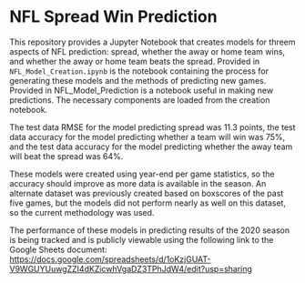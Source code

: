 # NFL Spread Win Prediction

This repository provides a Jupyter Notebook that creates models for threem aspects of NFL prediction: spread, whether the away or home team wins, and whether the away or home team beats the spread. Provided in `NFL_Model_Creation.ipynb` is the notebook containing the process for generating these models and the methods of predicting new games. Provided in NFL_Model_Prediction is a notebook useful in making new predictions. The necessary components are loaded from the creation notebook. 

The test data RMSE for the model predicting spread was 11.3 points, the test data accuracy for the model predicting whether a team will win was 75%, and the test data accuracy for the model predicting whether the away team will beat the spread was 64%.

These models were created using year-end per game statistics, so the accuracy should improve as more data is available in the season. An alternate dataset was previously created based on boxscores of the past five games, but the models did not perform nearly as well on this dataset, so the current methodology was used.

The performance of these models in predicting results of the 2020 season is being tracked and is publicly viewable using the following link to the Google Sheets document: https://docs.google.com/spreadsheets/d/1oKzjGUAT-V9WGUYUuwgZZI4dKZicwhVgaDZ3TPhJdW4/edit?usp=sharing

